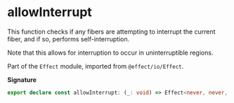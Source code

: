 # allowInterrupt

This function checks if any fibers are attempting to interrupt the current
fiber, and if so, performs self-interruption.

Note that this allows for interruption to occur in uninterruptible regions.

Part of the `Effect` module, imported from `@effect/io/Effect`.

**Signature**

```ts
export declare const allowInterrupt: (_: void) => Effect<never, never, void>
```
